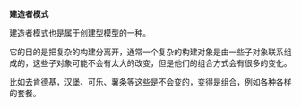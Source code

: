 **建造者模式**

建造者模式也是属于创建型模型的一种。

它的目的是把复杂的构建分离开，通常一个复杂的构建对象是由一些子对象联系组成的，这些子对象可能不会有太大的改变，但是他们的组合方式会有很多的变化。

比如去肯德基，汉堡、可乐、薯条等这些是不会变的，变得是组合，例如各种各样的套餐。

